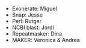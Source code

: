 - Exonerate: Miguel
- Snap: Jesse
- Perl: Rutger
- NCBI blast: Jordi
- Repeatmasker: Dina
- MAKER: Veronica & Andrea
